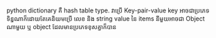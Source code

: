 python dictionary គឺ hash table type.
វាប្រើ Key-pair-value
key អាចជាប្រភេទទិន្នណាក៏ដោយតែគេនិយមប្រើ លេខ និង string
value នៃ items នីមួយអាចជា Object ណាមួយ ឬ object ដែលមានប្រភេទខុសគ្នាក៏បាន